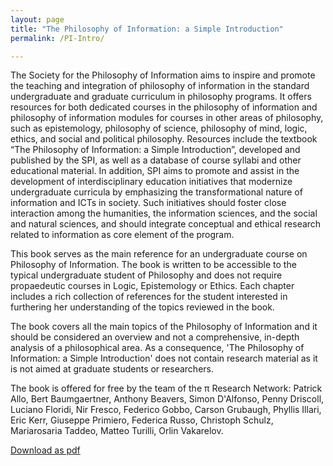 ```yaml
---
layout: page
title: "The Philosophy of Information: a Simple Introduction"
permalink: /PI-Intro/

---
```


The Society for the Philosophy of Information aims to inspire and promote the teaching and integration of philosophy of information in the standard undergraduate and graduate curriculum in philosophy programs. It offers resources for both dedicated courses in the philosophy of information and philosophy of information modules for courses in other areas of philosophy, such as epistemology, philosophy of science, philosophy of mind, logic, ethics, and social and political philosophy. Resources include the textbook “The Philosophy of Information: a Simple Introduction”, developed and published by the SPI, as well as a database of course syllabi and other educational material. In addition, SPI aims to promote and assist in the development of interdisciplinary education initiatives that modernize undergraduate curricula by emphasizing the transformational nature of information and ICTs in society. Such initiatives should foster close interaction among the humanities, the information sciences, and the social and natural sciences, and should integrate conceptual and ethical research related to information as core element of the program.

This book serves as the main reference for an undergraduate course on Philosophy of Information. The book is written to be accessible to the typical undergraduate student of Philosophy and does not require propaedeutic courses in Logic, Epistemology or Ethics. Each chapter includes a rich collection of references for the student interested in furthering her understanding of the topics reviewed in the book.

The book covers all the main topics of the Philosophy of Information and it should be considered an overview and not a comprehensive, in-depth analysis of a philosophical area. As a consequence, 'The Philosophy of Information: a Simple Introduction' does not contain research material as it is not aimed at graduate students or researchers.

The book is offered for free by the team of the π Research Network: Patrick Allo, Bert Baumgaertner, Anthony Beavers, Simon D'Alfonso, Penny Driscoll, Luciano Floridi, Nir Fresco, Federico Gobbo, Carson Grubaugh, Phyllis Illari, Eric Kerr, Giuseppe Primiero, Federica Russo, Christoph Schulz, Mariarosaria Taddeo, Matteo Turilli, Orlin Vakarelov.

[Download as pdf](/resources/i2pi_2013.pdf)
